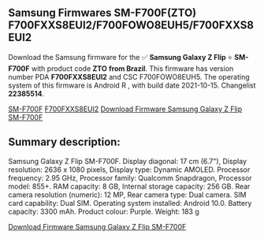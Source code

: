 <h2>Samsung Firmwares SM-F700F(ZTO) F700FXXS8EUI2/F700FOWO8EUH5/F700FXXS8EUI2</h2>
Download the Samsung firmware for the ✅ <strong>Samsung Galaxy Z Flip </strong> ⭐ <strong>SM-F700F</strong> with product code <strong>ZTO</strong> <strong> from Brazil</strong>. This firmware has version number PDA <strong>F700FXXS8EUI2</strong> and CSC F700FOWO8EUH5. The operating system of this firmware is Android R , with build date 2021-10-15. Changelist <strong>22385514</strong>.


[SM-F700F](https://samfirm.shop/samsung/model/SM-F700F)
[F700FXXS8EUI2](https://samfirm.shop/samsung/pda/F700FXXS8EUI2)
[Download Firmware Samsung Galaxy Z Flip SM-F700F](https://samfirm.shop/samsung/firmware/465285)
<h2>Summary description:</h2>
<p>Samsung Galaxy Z Flip SM-F700F. Display diagonal: 17 cm (6.7"), Display resolution: 2636 x 1080 pixels, Display type: Dynamic AMOLED. Processor frequency: 2.95 GHz, Processor family: Qualcomm Snapdragon, Processor model: 855+. RAM capacity: 8 GB, Internal storage capacity: 256 GB. Rear camera resolution (numeric): 12 MP, Rear camera type: Dual camera. SIM card capability: Dual SIM. Operating system installed: Android 10.0. Battery capacity: 3300 mAh. Product colour: Purple. Weight: 183 g</p>


[Download Firmware Samsung Galaxy Z Flip SM-F700F](https://samfirm.shop/samsung/firmware/465285)
